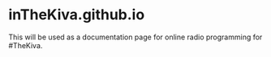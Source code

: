 # inTheKiva.github.io
This will be used as a documentation page for online radio programming for #TheKiva. 
